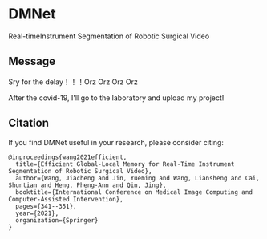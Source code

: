 # DMNet
Real-timeInstrument Segmentation of Robotic Surgical Video

## Message
Sry for the delay！！！Orz Orz Orz Orz

After the covid-19, I'll go to the laboratory and upload my project!


## Citation
If you find DMNet useful in your research, please consider citing:

```
@inproceedings{wang2021efficient,
  title={Efficient Global-Local Memory for Real-Time Instrument Segmentation of Robotic Surgical Video},
  author={Wang, Jiacheng and Jin, Yueming and Wang, Liansheng and Cai, Shuntian and Heng, Pheng-Ann and Qin, Jing},
  booktitle={International Conference on Medical Image Computing and Computer-Assisted Intervention},
  pages={341--351},
  year={2021},
  organization={Springer}
}
```
